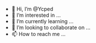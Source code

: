 - 👋 Hi, I’m @Ycped
- 👀 I’m interested in ...
- 🌱 I’m currently learning ...
- 💞️ I’m looking to collaborate on ...
- 📫 How to reach me ...

<!---
Ycped/Ycped is a ✨ special ✨ repository because its `README.md` (this file) appears on your GitHub profile.
You can click the Preview link to take a look at your changes.
--->
